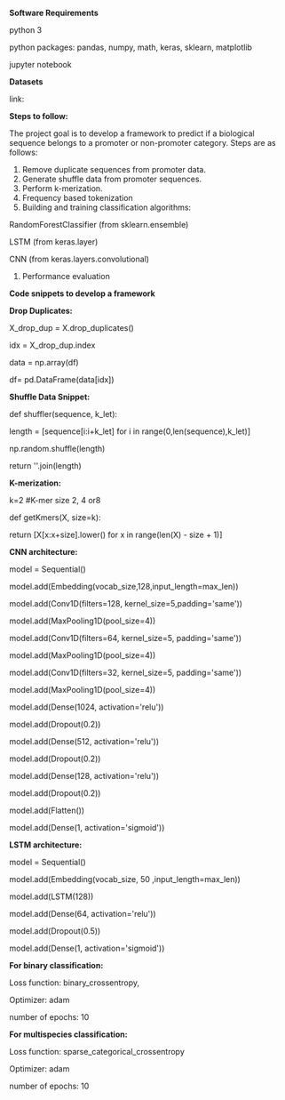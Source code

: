 **Software Requirements**

python 3

python packages: pandas, numpy, math, keras, sklearn, matplotlib

jupyter notebook

**Datasets**

link:

**Steps to follow:**

The project goal is to develop a framework to predict if a biological sequence belongs to a promoter or non-promoter category. Steps are as follows:

1. Remove duplicate sequences from promoter data.
2. Generate shuffle data from promoter sequences.
3. Perform k-merization.
4. Frequency based tokenization
5. Building and training classification algorithms:

RandomForestClassifier (from sklearn.ensemble)

LSTM (from keras.layer)

CNN (from keras.layers.convolutional)

1. Performance evaluation

**Code snippets to develop a framework**

**Drop Duplicates:**

X\_drop\_dup = X.drop\_duplicates()

idx = X\_drop\_dup.index

data = np.array(df)

df= pd.DataFrame(data[idx])

**Shuffle Data Snippet:**

def shuffler(sequence, k\_let):

length = [sequence[i:i+k\_let] for i in range(0,len(sequence),k\_let)]

np.random.shuffle(length)

return &#39;&#39;.join(length)

**K-merization:**

k=2 #K-mer size 2, 4 or8

def getKmers(X, size=k):

return [X[x:x+size].lower() for x in range(len(X) - size + 1)]

**CNN architecture:**

model = Sequential()

model.add(Embedding(vocab\_size,128,input\_length=max\_len))

model.add(Conv1D(filters=128, kernel\_size=5,padding=&#39;same&#39;))

model.add(MaxPooling1D(pool\_size=4))

model.add(Conv1D(filters=64, kernel\_size=5, padding=&#39;same&#39;))

model.add(MaxPooling1D(pool\_size=4))

model.add(Conv1D(filters=32, kernel\_size=5, padding=&#39;same&#39;))

model.add(MaxPooling1D(pool\_size=4))

model.add(Dense(1024, activation=&#39;relu&#39;))

model.add(Dropout(0.2))

model.add(Dense(512, activation=&#39;relu&#39;))

model.add(Dropout(0.2))

model.add(Dense(128, activation=&#39;relu&#39;))

model.add(Dropout(0.2))

model.add(Flatten())

model.add(Dense(1, activation=&#39;sigmoid&#39;))

**LSTM architecture:**

model = Sequential()

model.add(Embedding(vocab\_size, 50 ,input\_length=max\_len))

model.add(LSTM(128))

model.add(Dense(64, activation=&#39;relu&#39;))

model.add(Dropout(0.5))

model.add(Dense(1, activation=&#39;sigmoid&#39;))

**For binary classification:**

Loss function: binary\_crossentropy,

Optimizer: adam

number of epochs: 10

**For multispecies classification:**

Loss function: sparse\_categorical\_crossentropy

Optimizer: adam

number of epochs: 10

